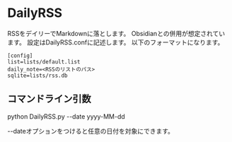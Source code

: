 # DailyRSS

RSSをデイリーでMarkdownに落とします。
Obsidianとの併用が想定されています。
設定はDailyRSS.confに記述します。
以下のフォーマットになります。
```
[config]
list=lists/default.list
daily_note=<RSSのリストのパス>
sqlite=lists/rss.db
```

## コマンドライン引数

python DailyRSS.py --date yyyy-MM-dd

--dateオプションをつけると任意の日付を対象にできます。
